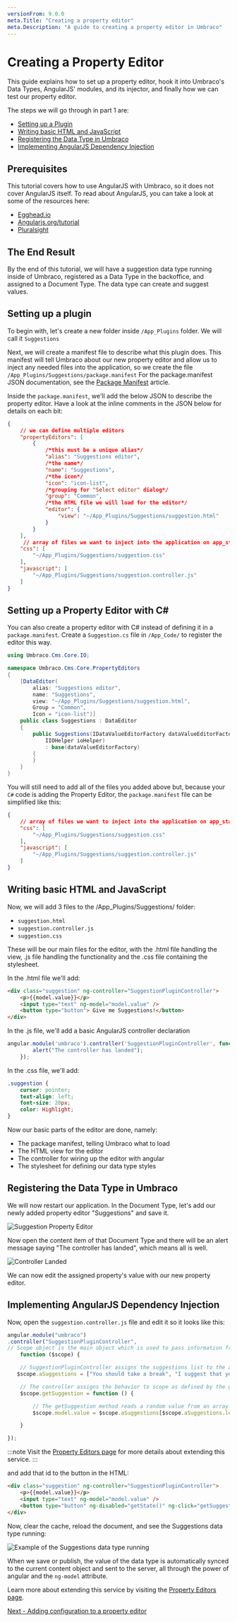 ```yaml
---
versionFrom: 9.0.0
meta.Title: "Creating a property editor"
meta.Description: "A guide to creating a property editor in Umbraco"
---
```


# Creating a Property Editor

This guide explains how to set up a property editor, hook it into Umbraco's Data Types, AngularJS' modules, and its injector, and finally how we can test our property editor.

The steps we will go through in part 1 are:

- [Setting up a Plugin](#setting-up-a-plugin)
- [Writing basic HTML and JavaScript](#writing-basic-html-and-javascript)
- [Registering the Data Type in Umbraco](#registering-the-data-type-in-umbraco)
- [Implementing AngularJS Dependency Injection](#implementing-angularjs-dependency-injection)

## Prerequisites

This tutorial covers how to use AngularJS with Umbraco, so it does not cover AngularJS itself. To read about AngularJS, you can take a look at some of the resources here:

- [Egghead.io](https://egghead.io/courses/angularjs-fundamentals)
- [Angularjs.org/tutorial](https://docs.angularjs.org/tutorial)
- [Pluralsight](https://www.pluralsight.com/paths/angular-js)

## The End Result

By the end of this tutorial, we will have a suggestion data type running inside of Umbraco, registered as a Data Type in the backoffice, and assigned to a Document Type. The data type can create and suggest values.

## Setting up a plugin

To begin with, let's create a new folder inside `/App_Plugins` folder. We will call it `Suggestions`

Next, we will create a manifest file to describe what this plugin does. This manifest will tell Umbraco about our new property editor and allow us to inject any needed files into the application, so we create the file `/App_Plugins/Suggestions/package.manifest`
For the package.manifest JSON documentation, see the [Package Manifest](../../Extending/Property-Editors/package-manifest.md) article.

Inside the `package.manifest`, we'll add the below JSON to describe the property editor. Have a look at the inline comments in the JSON below for details on each bit:

```json
{
    // we can define multiple editors
    "propertyEditors": [
        {
            /*this must be a unique alias*/
            "alias": "Suggestions editor",
            /*the name*/
            "name": "Suggestions",
            /*the icon*/
            "icon": "icon-list",
            /*grouping for "Select editor" dialog*/
            "group": "Common",
            /*the HTML file we will load for the editor*/
            "editor": {
                "view": "~/App_Plugins/Suggestions/suggestion.html"
            }
        }
    ],
     // array of files we want to inject into the application on app_start
    "css": [
        "~/App_Plugins/Suggestions/suggestion.css"
    ],
    "javascript": [
        "~/App_Plugins/Suggestions/suggestion.controller.js"
    ]
}
```

## Setting up a Property Editor with C#

You can also create a property editor with C# instead of defining it in a `package.manifest`. Create a `Suggestion.cs` file in `/App_Code/` to register the editor this way.

```csharp
using Umbraco.Cms.Core.IO;

namespace Umbraco.Cms.Core.PropertyEditors
{
    [DataEditor(
        alias: "Suggestions editor",
        name: "Suggestions",
        view: "~/App_Plugins/Suggestions/suggestion.html",
        Group = "Common",
        Icon = "icon-list")]
    public class Suggestions : DataEditor
    {
        public Suggestions(IDataValueEditorFactory dataValueEditorFactory,
            IIOHelper ioHelper)
            : base(dataValueEditorFactory)
        {            
        }
    }
}
```

You will still need to add all of the files you added above but, because your `C#` code is adding the Property Editor, the `package.manifest` file can be simplified like this:

```json
{
    // array of files we want to inject into the application on app_start
    "css": [
        "~/App_Plugins/Suggestions/suggestion.css"
    ],
    "javascript": [
        "~/App_Plugins/Suggestions/suggestion.controller.js"
    ]
}
```

## Writing basic HTML and JavaScript

Now, we will add 3 files to the /App_Plugins/Suggestions/ folder:

- `suggestion.html`
- `suggestion.controller.js`
- `suggestion.css`

These will be our main files for the editor, with the .html file handling the view, .js file handling the functionality and the .css file containing the stylesheet.

In the .html file we'll add:

```html
<div class="suggestion" ng-controller="SuggestionPluginController">
    <p>{{model.value}}</p>
    <input type="text" ng-model="model.value" />
    <button type="button"> Give me Suggestions!</button>
</div>
```

In the .js file, we'll add a basic AngularJS controller declaration

```javascript
angular.module('umbraco').controller('SuggestionPluginController', function () {
        alert("The controller has landed");
    });
```

In the .css file, we'll add:

```css
.suggestion {
    cursor: pointer;
    text-align: left;
    font-size: 20px;
    color: Highlight;
}

```

Now our basic parts of the editor are done, namely:

- The package manifest, telling Umbraco what to load
- The HTML view for the editor
- The controller for wiring up the editor with angular
- The stylesheet for defining our data type styles

## Registering the Data Type in Umbraco

We will now restart our application. In the Document Type, let's add our newly added property editor "Suggestions" and save it.

![Suggestion Property Editor](images/suggestion-property-editor.png)

Now open the content item of that Document Type and there will be an alert message saying "The controller has landed", which means all is well.

![Controller Landed](images/Controller-landed.png)

We can now edit the assigned property's value with our new property editor.

## Implementing AngularJS Dependency Injection

Now, open the `suggestion.controller.js` file and edit it so it looks like this:

```javascript
angular.module("umbraco")
.controller("SuggestionPluginController",
// Scope object is the main object which is used to pass information from the controller to the view.
    function ($scope) {

    // SuggestionPluginController assigns the suggestions list to the aSuggestions property of the scope
   $scope.aSuggestions = ["You should take a break", "I suggest that you visit the Eiffel Tower", "How about starting a book club today or this week?", "Are you hungry?"];

    // The controller assigns the behavior to scope as defined by the getSuggestion method, which is invoked when the user clicks on the 'Give me Suggestions!' button.
    $scope.getSuggestion = function () {

        // The getSuggestion method reads a random value from an array and provides a Suggestion. 
        $scope.model.value = $scope.aSuggestions[$scope.aSuggestions.length * Math.random() | 0];

    }

});
```

:::note
Visit the [Property Editors page](https://our.umbraco.com/documentation/Extending/Property-Editors/) for more details about extending this service.
:::

and add that id to the button in the HTML:

```html
<div class="suggestion" ng-controller="SuggestionPluginController">
    <p>{{model.value}}</p>
    <input type="text" ng-model="model.value" />
    <button type="button" ng-disabled="getState()" ng-click="getSuggestion()"> Give me Suggestions!</button>
</div>
```

Now, clear the cache, reload the document, and see the Suggestions data type running:

![Example of the Suggestions data type running](images/suggestion-editor-backoffice.png)

When we save or publish, the value of the data type is automatically synced to the current content object and sent to the server, all through the power of angular and the `ng-model` attribute.

Learn more about extending this service by visiting the [Property Editors page](https://our.umbraco.com/documentation/Extending/Property-Editors/).

[Next - Adding configuration to a property editor](part-2.md)
